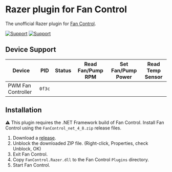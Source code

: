 # Razer plugin for Fan Control

The unofficial Razer plugin for [Fan Control](https://github.com/Rem0o/FanControl.Releases).

[![Support](https://img.shields.io/badge/Support-Venmo-blue?style=for-the-badge&logo=venmo&color=3D95CE)](https://www.venmo.com/u/EvanMulawski)
[![Support](https://img.shields.io/badge/Support-Buy_Me_A_Coffee-yellow?style=for-the-badge&logo=buy%20me%20a%20coffee&color=FFDD00)](https://www.buymeacoffee.com/evanmulawski)

## Device Support

| Device             | PID    | Status | Read Fan/Pump RPM | Set Fan/Pump Power | Read Temp Sensor |
| ------------------ | ------ | ------ | ----------------- | ------------------ | ---------------- |
| PWM Fan Controller | `0f3c` |        |                   |                    |                  |

## Installation

⚠ This plugin requires the .NET Framework build of Fan Control. Install Fan Control using the `FanControl_net_4_8.zip` release files.

1. Download a [release](https://github.com/EvanMulawski/FanControl.Razer/releases).
2. Unblock the downloaded ZIP file. (Right-click, Properties, check Unblock, OK)
3. Exit Fan Control.
4. Copy `FanControl.Razer.dll` to the Fan Control `Plugins` directory.
5. Start Fan Control.
